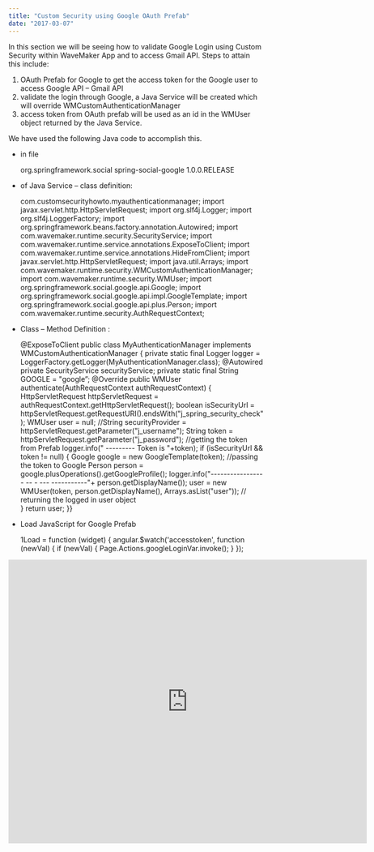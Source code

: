 ```yaml
---
title: "Custom Security using Google OAuth Prefab"
date: "2017-03-07"
---
```


In this section we will be seeing how to validate Google Login using Custom Security within WaveMaker App and to access Gmail API. Steps to attain this include:

1. OAuth Prefab for Google to get the access token for the Google user to access Google API – Gmail API
2. validate the login through Google, a Java Service will be created which will override WMCustomAuthenticationManager
3. access token from OAuth prefab will be used as an id in the WMUser object returned by the Java Service.

We have used the following Java code to accomplish this.

- in file
    
    <dependency>
                <groupId>org.springframework.social</groupId>
                <artifactId>spring-social-google</artifactId>
                <version>1.0.0.RELEASE</version>
    </dependency>
    
- of Java Service – class definition:
    
     com.customsecurityhowto.myauthenticationmanager;
    import javax.servlet.http.HttpServletRequest;
    import org.slf4j.Logger;
    import org.slf4j.LoggerFactory;
    import org.springframework.beans.factory.annotation.Autowired;
    import com.wavemaker.runtime.security.SecurityService;
    import com.wavemaker.runtime.service.annotations.ExposeToClient;
    import com.wavemaker.runtime.service.annotations.HideFromClient;
    import javax.servlet.http.HttpServletRequest;
    import java.util.Arrays;
    import com.wavemaker.runtime.security.WMCustomAuthenticationManager;
    import com.wavemaker.runtime.security.WMUser;
    import org.springframework.social.google.api.Google;
    import org.springframework.social.google.api.impl.GoogleTemplate;
    import org.springframework.social.google.api.plus.Person;
    import com.wavemaker.runtime.security.AuthRequestContext;
    
- Class – Method Definition :
    
    @ExposeToClient
    public class MyAuthenticationManager implements WMCustomAuthenticationManager {
        private static final Logger logger = LoggerFactory.getLogger(MyAuthenticationManager.class);
        @Autowired
          private SecurityService securityService;
          private static final String GOOGLE = "google”;
        @Override
         public WMUser authenticate(AuthRequestContext authRequestContext) {
            HttpServletRequest httpServletRequest = authRequestContext.getHttpServletRequest();
            boolean isSecurityUrl = httpServletRequest.getRequestURI().endsWith("j\_spring\_security\_check");
            WMUser user = null;
            //String securityProvider = httpServletRequest.getParameter("j\_username");
            String token = httpServletRequest.getParameter("j\_password"); //getting the token from Prefab
            logger.info(" --------- Token is "+token);
            if (isSecurityUrl && token != null) {
                   Google google = new GoogleTemplate(token); //passing the token to Google
                   Person person = google.plusOperations().getGoogleProfile();
                   logger.info("----------------- -- - --- -----------"+ person.getDisplayName());
                   user = new WMUser(token, person.getDisplayName(), Arrays.asList("user")); // returning the logged in user object    
            }
            return user;
        }}
    
- Load JavaScript for Google Prefab
    
    1Load = function (widget) {
        angular.$watch('accesstoken', function (newVal) {
            if (newVal) {
                Page.Actions.googleLoginVar.invoke();
            }
        });
    

<iframe src="https://docs.google.com/presentation/d/e/2PACX-1vTo_CJ89BLzR9PRTdaB-ezz595YdJ6eswAl1_b5l2ZyFDJUC1AhJjf9AMypd62cdg4M-XQGe7dbP7O7/embed?start=false&amp;loop=false&amp;delayms=3000" frameborder="0" width="708" height="560" allowfullscreen="true" mozallowfullscreen="true" webkitallowfullscreen="true"></iframe>
